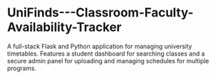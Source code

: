 # UniFinds---Classroom-Faculty-Availability-Tracker
A full-stack Flask and Python application for managing university timetables. Features a student dashboard for searching classes and a secure admin panel for uploading and managing schedules for multiple programs.
